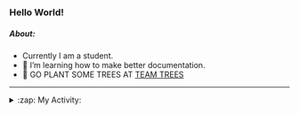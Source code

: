 ### Hello World!

##### About:
- Currently I am a student.
- 🌱 I’m learning how to make better documentation.
- 🌱 GO PLANT SOME TREES AT [TEAM TREES](https://teamtrees.org/)

---
<details>
  <summary>:zap: My Activity:</summary>
  
<!--START_SECTION:waka-->
![Code Time](http://img.shields.io/badge/Code%20Time-1%2C068%20hrs%2048%20mins-blue)

**I'm a Night 🦉** 

```text
🌞 Morning                1665 commits        ███░░░░░░░░░░░░░░░░░░░░░░   10.14 % 
🌆 Daytime                5211 commits        ████████░░░░░░░░░░░░░░░░░   31.74 % 
🌃 Evening                4823 commits        ███████░░░░░░░░░░░░░░░░░░   29.37 % 
🌙 Night                  4721 commits        ███████░░░░░░░░░░░░░░░░░░   28.75 % 
```
📅 **I'm Most Productive on Wednesday** 

```text
Monday                   2386 commits        ████░░░░░░░░░░░░░░░░░░░░░   14.53 % 
Tuesday                  2026 commits        ███░░░░░░░░░░░░░░░░░░░░░░   12.34 % 
Wednesday                3799 commits        ██████░░░░░░░░░░░░░░░░░░░   23.14 % 
Thursday                 2325 commits        ████░░░░░░░░░░░░░░░░░░░░░   14.16 % 
Friday                   1623 commits        ██░░░░░░░░░░░░░░░░░░░░░░░   09.88 % 
Saturday                 1496 commits        ██░░░░░░░░░░░░░░░░░░░░░░░   09.11 % 
Sunday                   2765 commits        ████░░░░░░░░░░░░░░░░░░░░░   16.84 % 
```


📊 **This Week I Spent My Time On** 

```text
🔥 Editors: 
VS Code                  4 hrs 49 mins       █████████████████████████   100.00 % 

🐱‍💻 Projects: 
praise                   2 hrs 17 mins       ████████████░░░░░░░░░░░░░   47.55 % 
gdsc-next-weather-app    1 hr 25 mins        ███████░░░░░░░░░░░░░░░░░░   29.40 % 
CSF22                    1 hr 6 mins         ██████░░░░░░░░░░░░░░░░░░░   23.05 % 
```


 Last Updated on 20/03/2023 21:06:26 UTC
<!--END_SECTION:waka-->
</details>
